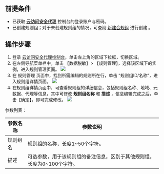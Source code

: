 ## 前提条件

- 已获取 [**云访问安全代理**](https://console.cloud.tencent.com/casb) 控制台的登录账户与密码。
- 已创建规则组；对于未创建规则组的情况，可查阅 [新建合规组](https://cloud.tencent.com/document/product/1303/56680) 进行创建 。

## 操作步骤
1. 登录 [云访问安全代理控制台](https://console.cloud.tencent.com/casb)，单击左上角的区域下拉框，切换区域。
2. 在左侧导航菜单栏中，单击 【数据脱敏】> 【规则管理】，选择该区域下的实例，进入规则管理页面。
![](https://main.qcloudimg.com/raw/95e317d3474577b278b80e35a2511b9f.png)
4. 在 规则管理 页面中，找到所需编辑的规则所在行，单击 “规则组ID/名称”，进入规则组详情页面。
![](https://main.qcloudimg.com/raw/46ffce2d3dd2896894db25bbe207d6d5.png)
5. 在规则组详情页面中，可查看规则组的详细信息，包括规则组名称、地域、元数据、代理等信息，其中可修改 **规则组名称** 和 **描述** ，信息编辑完成之后，单击【确定】，即可完成修改。
![](https://main.qcloudimg.com/raw/b1a01b433cc77eb4dd5d8f65f2d81da8.png)

参数列表：

| 参数名称 | 参数说明                                                     |
| -------- | ------------------------------------------------------------ |
| 规则组名 | 规则组的名称，长度1~50个字符。                               |
| 描述     | 可选参数，用于该规则组的备注信息，区别于其他规则组，长度为0~100个字符。 |

